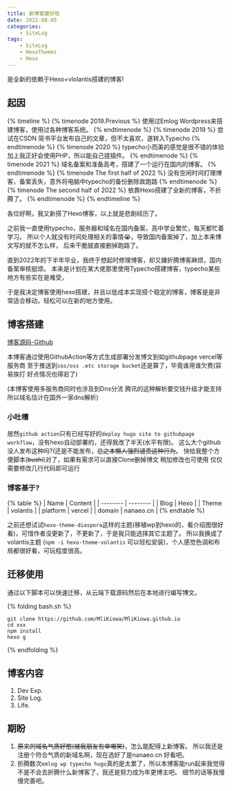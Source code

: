 ```yaml
---
title: 新博客建好啦
date: 2022-08-05
categories:
    - SiteLog
tags:
    - SiteLog
    - HexoThemes
    - Hexo
---
```


是全新的依赖于Hexo+vlolantis搭建的博客!

<!-- more -->

## 起因
{% timeline %}
{% timenode 2019.Previous %}
使用过Emlog Wordpress来搭建博客，使用过各种博客系统。
{% endtimenode %}
{% timenode 2019 %}
尝试在CSDN 简书平台发布自己的文章，但不太喜欢，遂转入Typecho
{% endtimenode %}
{% timenode 2020 %}
typecho小而美的感觉是很不错的体验加上我正好会使用PHP，所以能自己搓插件。
{% endtimenode %}
{% timenode 2021 %}
域名备案和准备高考，搭建了一个运行在国内的博客。
{% endtimenode %}
{% timenode The first half of 2022  %}
没有空闲时间打理博客，备案丢失，意外将电脑中typecho的备份删除故跑路
{% endtimenode %}
{% timenode The second half of 2022  %}
依靠Hexo搭建了全新的博客，不折腾了。
{% endtimenode %}
{% endtimeline %}

各位好啊，我又新搭了Hexo博客，以上就是悲剧经历了。

之前我一直使用typecho，服务器和域名在国内备案，高中学业繁忙，每天都忙着学习。
所以个人就没有时间处理相关的事情😭，导致国内备案掉了，加上本来博文写的就不怎么样，
后来干脆就直接删掉跑路了。

直到2022年的下半年毕业，我终于想起时修理博客，却又嫌折腾博客麻烦，国内备案审核挺烦。
本来是计划在某大佬那里使用Typecho搭建博客，typecho某些地方有些实在是难受，

于是我决定博客使用hexo搭建，并且以低成本实现搭个稳定的博客，博客是是非常适合移动，轻松可以在新的地方使用。

## 博客搭建
[博客源码-Github](https://github.com/MliKiowa/MliKiowa.github.io)

本博客通过使用GithubAction等方式生成部署分发博文到如githubpage vercel等服务商
至于推送到`cos/oss .etc storage bucket`还是算了，毕竟谁用谁欠费(容易挨打 好点情况也得宕了)

(本博客使用多服务商同时也涉及到Dns分流 腾讯的这种解析要交钱升级才能支持 所以域名估计在国外一家dns解析)
### 小吐槽
居然`github action`只有已经写好的`deploy hugo site to githubpage workflow`，没有hexo自动部署的，还得我改了半天(水平有限)。
这么大个github没人发布这种吗?(还是不能发布，~~总之本懒人强烈谴责这种行为~~。
快给我整个方便脚本(~~bushi~~)对了，如果有需求可以直接Clone删掉博文 稍加修改也可使用 仅仅需要修改几行代码即可运行
### 博客基于?
{% table %}
| Name | Content |
| -------- | -------- |
| Blog | Hexo |
| Theme | volantis |
| platform | vercel |
| domain | nanaeo.cn |
{% endtable %}

之前还想试试`hexo-theme-diaspora`这样的主题(移植wp到hexo的，看介绍图很好看)，可惜作者没更新了，不更新了，于是我只能选择其它主题了。
所以我换成了volantis主题 (`npm -i hexo-theme-volantis` 可以轻松安装)，个人感觉色调和布局都很好看，可玩程度很高。

## 迁移使用
通过以下脚本可以快速迁移，从云端下载源码然后在本地进行编写博文。

{% folding bash.sh %}
```
git clone https://github.com/MliKiowa/MliKiowa.github.io
cd xxx
npm install
hexo g
```
{% endfolding %}
## 博客内容
1. Dev Exp.
2. Site Log.
3. Life.
## 期盼
1. ~~原来的域名气质好憨(被我朋友有幸嘲笑)~~，怎么能配得上新博客。
所以我还是注册个符合气质的新域名啊，现在选好了是nanaeo.cn
好看吧。
2. 折腾数次`emlog wp typecho hugo`真的是太累了，所以本博客能run起来我觉得不是不会去折腾什么新博客了，我还是努力成为年更博主吧。
细节的话等我慢慢完善吧。

